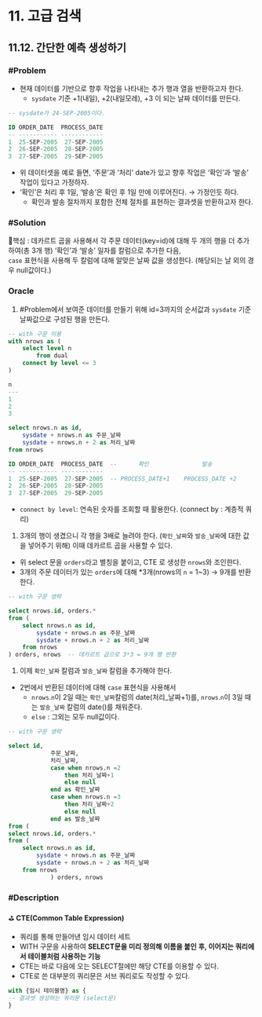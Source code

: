 # 11. 고급 검색
## 11.12. 간단한 예측 생성하기
### #Problem
- 현재 데이터를 기반으로 향후 작업을 나타내는 추가 행과 열을 반환하고자 한다.
    - `sysdate` 기준 +1(내일), +2(내일모레), +3 이 되는 날짜 데이터를 만든다.
```sql
-- sysdate가 24-SEP-2005이다.

ID ORDER_DATE  PROCESS_DATE
-- ----------- ------------
1  25-SEP-2005  27-SEP-2005
2  26-SEP-2005  28-SEP-2005
3  27-SEP-2005  29-SEP-2005
```
- 위 데이터셋을 예로 들면, ‘주문’과 ‘처리’ date가 있고 향후 작업은 ‘확인’과 ‘발송’ 작업이 있다고 가정하자.
- ‘확인’은 처리 후 1일, ‘발송’은 확인 후 1일 만에 이루어진다. → 가정인듯 하다.
    - 확인과 발송 절차까지 포함한 전체 절차를 표현하는 결과셋을 반환하고자 한다.

### #Solution

🌟핵심 : 데카르트 곱을 사용해서 각 주문 데이터(key=id)에 대해 두 개의 행을 더 추가하여(총 3개 행) ‘확인’과 ‘발송’ 일자를 칼럼으로 추가한 다음,<br>
`case` 표현식을 사용해 두 칼럼에 대해 알맞은 날짜 값을 생성한다. (해당되는 날 외의 경우 null값이다.)

### Oracle

1. #Problem에서 보여준 데이터를 만들기 위해
   id=3까지의 순서값과 `sysdate` 기준 날짜값으로 구성된 행을 만든다.

```sql
-- with 구문 이용
with nrows as (
	select level n
		from dual
	connect by level <= 3
)

n
---
1
2
3

select nrows.n as id,
	sysdate + nrows.n as 주문_날짜
	sysdate + nrows.n + 2 as 처리_날짜
from nrows  

ID ORDER_DATE  PROCESS_DATE  --      확인               발송  
-- ----------- ------------
1  25-SEP-2005  27-SEP-2005  -- PROCESS_DATE+1    PROCESS_DATE +2 
2  26-SEP-2005  28-SEP-2005   
3  27-SEP-2005  29-SEP-2005
```

- `connect by level`: 연속된 숫자를 조회할 때 활용한다. (connect by : 계층적 쿼리)

1. 3개의 행이 생겼으니 각 행을 3배로 늘려야 한다. (`확인_날짜`와 `발송_날짜`에 대한 값을 넣어주기 위해) 이때 데카르트 곱을 사용할 수 있다.
- 위 select 문을 `orders`라고 별칭을 붙이고, CTE 로 생성한 `nrows`와 조인한다.
- 3개의 주문 데이터가 있는 `orders`에 대해 *3개(nrows의 `n` = 1~3) → 9개를 반환한다.
```sql
-- with 구문 생략

select nrows.id, orders.*
from (
	select nrows.n as id,
		sysdate + nrows.n as 주문_날짜
		sysdate + nrows.n + 2 as 처리_날짜
	from nrows
) orders, nrows  -- 데카르트 곱으로 3*3 = 9개 행 반환
```

1. 이제 `확인_날짜` 칼럼과 `발송_날짜` 칼럼을 추가해야 한다.
- 2번에서 반환된 데이터에 대해 `case` 표현식을 사용해서
    - `nrows`.`n`이 2일 때는 `확인_날짜`칼럼의 date(처리_날짜+1)를,
      `nrows`.`n`이 3일 때는 `발송_날짜` 칼럼의 date()를 채워준다.
    - `else` : 그외는 모두 null값이다.
```sql
-- with 구문 생략

select id,
			주문_날짜,
			처리_날짜,
			case when nrows.n =2
				then 처리_날짜+1
				else null
			end as 확인_날짜
			case when nrows.n =3
				then 처리_날짜+2
				else null
			end as 발송_날짜
from (
select nrows.id, orders.*
from (
	select nrows.n as id,
		sysdate + nrows.n as 주문_날짜
		sysdate + nrows.n + 2 as 처리_날짜
	from nrows
			) orders, nrows
```

### #Description
⛳️ **CTE(Common Table Expression)**
- 쿼리를 통해 만들어낸 임시 데이터 세트
- WITH 구문을 사용하여 **SELECT문을 미리 정의해 이름을 붙인 후, 이어지는 쿼리에서 테이블처럼 사용하는 기능**
- CTE는 바로 다음에 오는 SELECT절에만 해당 CTE를 이용할 수 있다.
- CTE로 쓴 대부분의 쿼리문은 서브 쿼리로도 작성할 수 있다.
```sql
with {임시 테이블명} as {
-- 결과셋 생성하는 쿼리문 (select문)
}
```